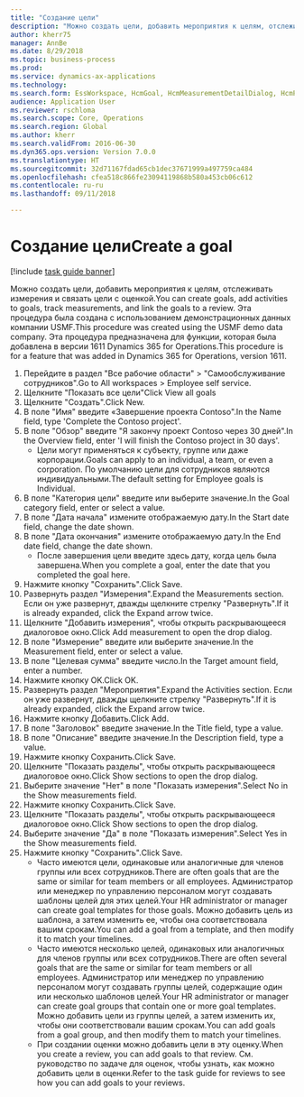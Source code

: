 ```yaml
--- 
title: "Создание цели"
description: "Можно создать цели, добавить мероприятия к целям, отслеживать измерения и связать цели с оценкой."
author: kherr75
manager: AnnBe
ms.date: 8/29/2018
ms.topic: business-process
ms.prod: 
ms.service: dynamics-ax-applications
ms.technology: 
ms.search.form: EssWorkspace, HcmGoal, HcmMeasurementDetailDialog, HcmPerfJournalAdd, HcmGoalChangeSettings
audience: Application User
ms.reviewer: rschloma
ms.search.scope: Core, Operations
ms.search.region: Global
ms.author: kherr
ms.search.validFrom: 2016-06-30
ms.dyn365.ops.version: Version 7.0.0
ms.translationtype: HT
ms.sourcegitcommit: 32d71167fdad65cb1dec37671999a497759ca484
ms.openlocfilehash: cfea518c866fe23094119868b580a453cb06c612
ms.contentlocale: ru-ru
ms.lasthandoff: 09/11/2018

---
```

# <a name="create-a-goal"></a><span data-ttu-id="e9131-103">Создание цели</span><span class="sxs-lookup"><span data-stu-id="e9131-103">Create a goal</span></span>

[!include [task guide banner](../../includes/task-guide-banner.md)]

<span data-ttu-id="e9131-104">Можно создать цели, добавить мероприятия к целям, отслеживать измерения и связать цели с оценкой.</span><span class="sxs-lookup"><span data-stu-id="e9131-104">You can create goals, add activities to goals, track measurements, and link the goals to a review.</span></span> <span data-ttu-id="e9131-105">Эта процедура была создана с использованием демонстрационных данных компании USMF.</span><span class="sxs-lookup"><span data-stu-id="e9131-105">This procedure was created using the USMF demo data company.</span></span> <span data-ttu-id="e9131-106">Эта процедура предназначена для функции, которая была добавлена в версии 1611 Dynamics 365 for Operations.</span><span class="sxs-lookup"><span data-stu-id="e9131-106">This procedure is for a feature that was added in Dynamics 365 for Operations, version 1611.</span></span>

1. <span data-ttu-id="e9131-107">Перейдите в раздел "Все рабочие области" > "Самообслуживание сотрудников".</span><span class="sxs-lookup"><span data-stu-id="e9131-107">Go to All workspaces > Employee self service.</span></span>
2. <span data-ttu-id="e9131-108">Щелкните "Показать все цели"</span><span class="sxs-lookup"><span data-stu-id="e9131-108">Click View all goals</span></span>
3. <span data-ttu-id="e9131-109">Щелкните "Создать".</span><span class="sxs-lookup"><span data-stu-id="e9131-109">Click New.</span></span>
4. <span data-ttu-id="e9131-110">В поле "Имя" введите «Завершение проекта Contoso".</span><span class="sxs-lookup"><span data-stu-id="e9131-110">In the Name field, type 'Complete the Contoso project'.</span></span>
5. <span data-ttu-id="e9131-111">В поле "Обзор" введите "Я закончу проект Contoso через 30 дней".</span><span class="sxs-lookup"><span data-stu-id="e9131-111">In the Overview field, enter 'I will finish the Contoso project in 30 days'.</span></span>
    * <span data-ttu-id="e9131-112">Цели могут применяться к субъекту, группе или даже корпорации.</span><span class="sxs-lookup"><span data-stu-id="e9131-112">Goals can apply to an individual, a team, or even a corporation.</span></span> <span data-ttu-id="e9131-113">По умолчанию цели для сотрудников являются индивидуальными.</span><span class="sxs-lookup"><span data-stu-id="e9131-113">The default setting for Employee goals is Individual.</span></span>  
6. <span data-ttu-id="e9131-114">В поле "Категория цели" введите или выберите значение.</span><span class="sxs-lookup"><span data-stu-id="e9131-114">In the Goal category field, enter or select a value.</span></span>
7. <span data-ttu-id="e9131-115">В поле "Дата начала" измените отображаемую дату.</span><span class="sxs-lookup"><span data-stu-id="e9131-115">In the Start date field, change the date shown.</span></span>
8. <span data-ttu-id="e9131-116">В поле "Дата окончания" измените отображаемую дату.</span><span class="sxs-lookup"><span data-stu-id="e9131-116">In the End date field, change the date shown.</span></span>
    * <span data-ttu-id="e9131-117">После завершения цели введите здесь дату, когда цель была завершена.</span><span class="sxs-lookup"><span data-stu-id="e9131-117">When you complete a goal, enter the date that you completed the goal here.</span></span>  
9. <span data-ttu-id="e9131-118">Нажмите кнопку "Сохранить".</span><span class="sxs-lookup"><span data-stu-id="e9131-118">Click Save.</span></span>
10. <span data-ttu-id="e9131-119">Развернуть раздел "Измерения".</span><span class="sxs-lookup"><span data-stu-id="e9131-119">Expand the Measurements section.</span></span> <span data-ttu-id="e9131-120">Если он уже развернут, дважды щелкните стрелку "Развернуть".</span><span class="sxs-lookup"><span data-stu-id="e9131-120">If it is already expanded, click the Expand arrow twice.</span></span>
11. <span data-ttu-id="e9131-121">Щелкните "Добавить измерения", чтобы открыть раскрывающееся диалоговое окно.</span><span class="sxs-lookup"><span data-stu-id="e9131-121">Click Add measurement to open the drop dialog.</span></span>
12. <span data-ttu-id="e9131-122">В поле "Измерение" введите или выберите значение.</span><span class="sxs-lookup"><span data-stu-id="e9131-122">In the Measurement field, enter or select a value.</span></span>
13. <span data-ttu-id="e9131-123">В поле "Целевая сумма" введите число.</span><span class="sxs-lookup"><span data-stu-id="e9131-123">In the Target amount field, enter a number.</span></span>
14. <span data-ttu-id="e9131-124">Нажмите кнопку OK.</span><span class="sxs-lookup"><span data-stu-id="e9131-124">Click OK.</span></span>
15. <span data-ttu-id="e9131-125">Развернуть раздел "Мероприятия".</span><span class="sxs-lookup"><span data-stu-id="e9131-125">Expand the Activities section.</span></span> <span data-ttu-id="e9131-126">Если он уже развернут, дважды щелкните стрелку "Развернуть".</span><span class="sxs-lookup"><span data-stu-id="e9131-126">If it is already expanded, click the Expand arrow twice.</span></span>
16. <span data-ttu-id="e9131-127">Нажмите кнопку Добавить.</span><span class="sxs-lookup"><span data-stu-id="e9131-127">Click Add.</span></span>
17. <span data-ttu-id="e9131-128">В поле "Заголовок" введите значение.</span><span class="sxs-lookup"><span data-stu-id="e9131-128">In the Title field, type a value.</span></span>
18. <span data-ttu-id="e9131-129">В поле "Описание" введите значение.</span><span class="sxs-lookup"><span data-stu-id="e9131-129">In the Description field, type a value.</span></span>
19. <span data-ttu-id="e9131-130">Нажмите кнопку Сохранить.</span><span class="sxs-lookup"><span data-stu-id="e9131-130">Click Save.</span></span>
20. <span data-ttu-id="e9131-131">Щелкните "Показать разделы", чтобы открыть раскрывающееся диалоговое окно.</span><span class="sxs-lookup"><span data-stu-id="e9131-131">Click Show sections to open the drop dialog.</span></span>
21. <span data-ttu-id="e9131-132">Выберите значение "Нет" в поле "Показать измерения".</span><span class="sxs-lookup"><span data-stu-id="e9131-132">Select No in the Show measurements field.</span></span>
22. <span data-ttu-id="e9131-133">Нажмите кнопку Сохранить.</span><span class="sxs-lookup"><span data-stu-id="e9131-133">Click Save.</span></span>
23. <span data-ttu-id="e9131-134">Щелкните "Показать разделы", чтобы открыть раскрывающееся диалоговое окно.</span><span class="sxs-lookup"><span data-stu-id="e9131-134">Click Show sections to open the drop dialog.</span></span>
24. <span data-ttu-id="e9131-135">Выберите значение "Да" в поле "Показать измерения".</span><span class="sxs-lookup"><span data-stu-id="e9131-135">Select Yes in the Show measurements field.</span></span>
25. <span data-ttu-id="e9131-136">Нажмите кнопку "Сохранить".</span><span class="sxs-lookup"><span data-stu-id="e9131-136">Click Save.</span></span>
    * <span data-ttu-id="e9131-137">Часто имеются цели, одинаковые или аналогичные для членов группы или всех сотрудников.</span><span class="sxs-lookup"><span data-stu-id="e9131-137">There are often goals that are the same or similar for team members or all employees.</span></span>     <span data-ttu-id="e9131-138">Администратор или менеджер по управлению персоналом могут создавать шаблоны целей для этих целей.</span><span class="sxs-lookup"><span data-stu-id="e9131-138">Your HR administrator or manager can create goal templates for those goals.</span></span> <span data-ttu-id="e9131-139">Можно добавить цель из шаблона, а затем изменить ее, чтобы она соответствовала вашим срокам.</span><span class="sxs-lookup"><span data-stu-id="e9131-139">You can add a goal from a template, and then modify it to match your timelines.</span></span>  
    * <span data-ttu-id="e9131-140">Часто имеются несколько целей, одинаковых или аналогичных для членов группы или всех сотрудников.</span><span class="sxs-lookup"><span data-stu-id="e9131-140">There are often several goals that are the same or similar for team members or all employees.</span></span>     <span data-ttu-id="e9131-141">Администратор или менеджер по управлению персоналом могут создавать группы целей, содержащие один или несколько шаблонов целей.</span><span class="sxs-lookup"><span data-stu-id="e9131-141">Your HR administrator or manager can create goal groups that contain one or more goal templates.</span></span> <span data-ttu-id="e9131-142">Можно добавить цели из группы целей, а затем изменить их, чтобы они соответствовали вашим срокам.</span><span class="sxs-lookup"><span data-stu-id="e9131-142">You can add goals from a goal group, and then modify them to match your timelines.</span></span>  
    * <span data-ttu-id="e9131-143">При создании оценки можно добавить цели в эту оценку.</span><span class="sxs-lookup"><span data-stu-id="e9131-143">When you create a review, you can add goals to that review.</span></span> <span data-ttu-id="e9131-144">См. руководство по задаче для оценок, чтобы узнать, как можно добавить цели в оценки.</span><span class="sxs-lookup"><span data-stu-id="e9131-144">Refer to the task guide for reviews to see how you can add goals to your reviews.</span></span>  


